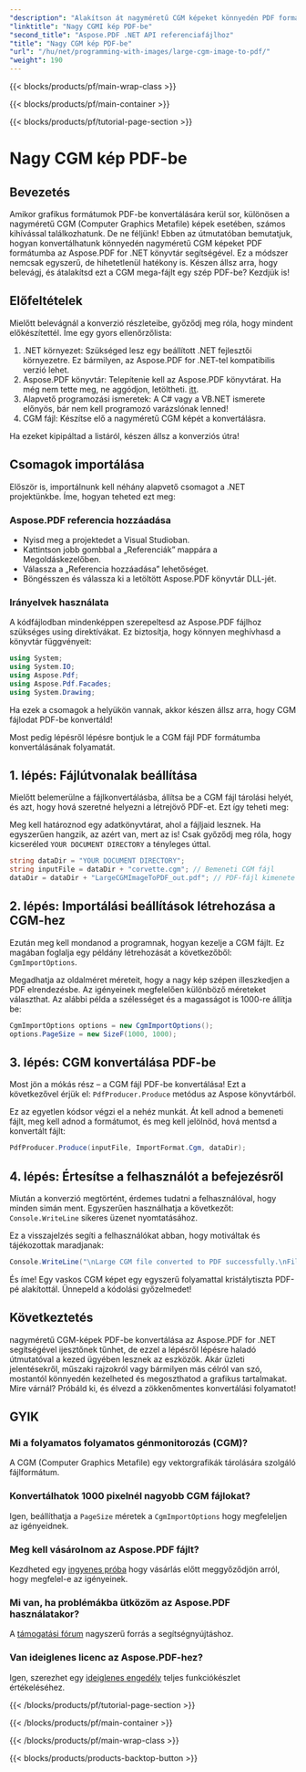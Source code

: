 ```yaml
---
"description": "Alakítson át nagyméretű CGM képeket könnyedén PDF formátumba az Aspose.PDF for .NET segítségével. Kövesse ezt az egyszerű útmutatót a gyors és hatékony konvertálási folyamathoz."
"linktitle": "Nagy CGMI kép PDF-be"
"second_title": "Aspose.PDF .NET API referenciafájlhoz"
"title": "Nagy CGM kép PDF-be"
"url": "/hu/net/programming-with-images/large-cgm-image-to-pdf/"
"weight": 190
---
```


{{< blocks/products/pf/main-wrap-class >}}

{{< blocks/products/pf/main-container >}}

{{< blocks/products/pf/tutorial-page-section >}}

# Nagy CGM kép PDF-be

## Bevezetés

Amikor grafikus formátumok PDF-be konvertálására kerül sor, különösen a nagyméretű CGM (Computer Graphics Metafile) képek esetében, számos kihívással találkozhatunk. De ne féljünk! Ebben az útmutatóban bemutatjuk, hogyan konvertálhatunk könnyedén nagyméretű CGM képeket PDF formátumba az Aspose.PDF for .NET könyvtár segítségével. Ez a módszer nemcsak egyszerű, de hihetetlenül hatékony is. Készen állsz arra, hogy belevágj, és átalakítsd ezt a CGM mega-fájlt egy szép PDF-be? Kezdjük is!

## Előfeltételek

Mielőtt belevágnál a konverzió részleteibe, győződj meg róla, hogy mindent előkészítettél. Íme egy gyors ellenőrzőlista:

1. .NET környezet: Szükséged lesz egy beállított .NET fejlesztői környezetre. Ez bármilyen, az Aspose.PDF for .NET-tel kompatibilis verzió lehet.
2. Aspose.PDF könyvtár: Telepítenie kell az Aspose.PDF könyvtárat. Ha még nem tette meg, ne aggódjon, letöltheti. [itt](https://releases.aspose.com/pdf/net/).
3. Alapvető programozási ismeretek: A C# vagy a VB.NET ismerete előnyös, bár nem kell programozó varázslónak lenned!
4. CGM fájl: Készítse elő a nagyméretű CGM képét a konvertálásra.

Ha ezeket kipipáltad a listáról, készen állsz a konverziós útra!

## Csomagok importálása

Először is, importálnunk kell néhány alapvető csomagot a .NET projektünkbe. Íme, hogyan teheted ezt meg:

### Aspose.PDF referencia hozzáadása

- Nyisd meg a projektedet a Visual Studioban.
- Kattintson jobb gombbal a „Referenciák” mappára a Megoldáskezelőben.
- Válassza a „Referencia hozzáadása” lehetőséget.
- Böngésszen és válassza ki a letöltött Aspose.PDF könyvtár DLL-jét.

### Irányelvek használata

A kódfájlodban mindenképpen szerepeltesd az Aspose.PDF fájlhoz szükséges using direktívákat. Ez biztosítja, hogy könnyen meghívhasd a könyvtár függvényeit:

```csharp
using System;
using System.IO;
using Aspose.Pdf;
using Aspose.Pdf.Facades;
using System.Drawing;
```

Ha ezek a csomagok a helyükön vannak, akkor készen állsz arra, hogy CGM fájlodat PDF-be konvertáld!

Most pedig lépésről lépésre bontjuk le a CGM fájl PDF formátumba konvertálásának folyamatát.

## 1. lépés: Fájlútvonalak beállítása

Mielőtt belemerülne a fájlkonvertálásba, állítsa be a CGM fájl tárolási helyét, és azt, hogy hová szeretné helyezni a létrejövő PDF-et. Ezt így teheti meg:

Meg kell határoznod egy adatkönyvtárat, ahol a fájljaid lesznek. Ha egyszerűen hangzik, az azért van, mert az is! Csak győződj meg róla, hogy kicseréled `YOUR DOCUMENT DIRECTORY` a tényleges úttal.

```csharp
string dataDir = "YOUR DOCUMENT DIRECTORY";
string inputFile = dataDir + "corvette.cgm"; // Bemeneti CGM fájl
dataDir = dataDir + "LargeCGMImageToPDF_out.pdf"; // PDF-fájl kimenete
```

## 2. lépés: Importálási beállítások létrehozása a CGM-hez

Ezután meg kell mondanod a programnak, hogyan kezelje a CGM fájlt. Ez magában foglalja egy példány létrehozását a következőből: `CgmImportOptions`.

Megadhatja az oldalméret méreteit, hogy a nagy kép szépen illeszkedjen a PDF elrendezésbe. Az igényeinek megfelelően különböző méreteket választhat. Az alábbi példa a szélességet és a magasságot is 1000-re állítja be:

```csharp
CgmImportOptions options = new CgmImportOptions();
options.PageSize = new SizeF(1000, 1000);
```

## 3. lépés: CGM konvertálása PDF-be

Most jön a mókás rész – a CGM fájl PDF-be konvertálása! Ezt a következővel érjük el: `PdfProducer.Produce` metódus az Aspose könyvtárból.

Ez az egyetlen kódsor végzi el a nehéz munkát. Át kell adnod a bemeneti fájlt, meg kell adnod a formátumot, és meg kell jelölnöd, hová mentsd a konvertált fájlt:

```csharp
PdfProducer.Produce(inputFile, ImportFormat.Cgm, dataDir);
```

## 4. lépés: Értesítse a felhasználót a befejezésről

Miután a konverzió megtörtént, érdemes tudatni a felhasználóval, hogy minden simán ment. Egyszerűen használhatja a következőt: `Console.WriteLine` sikeres üzenet nyomtatásához.

Ez a visszajelzés segíti a felhasználókat abban, hogy motiváltak és tájékozottak maradjanak:

```csharp
Console.WriteLine("\nLarge CGM file converted to PDF successfully.\nFile saved at " + dataDir);
```

És íme! Egy vaskos CGM képet egy egyszerű folyamattal kristálytiszta PDF-pé alakítottál. Ünnepeld a kódolási győzelmedet!

## Következtetés

nagyméretű CGM-képek PDF-be konvertálása az Aspose.PDF for .NET segítségével ijesztőnek tűnhet, de ezzel a lépésről lépésre haladó útmutatóval a kezed ügyében lesznek az eszközök. Akár üzleti jelentésekről, műszaki rajzokról vagy bármilyen más célról van szó, mostantól könnyedén kezelheted és megoszthatod a grafikus tartalmakat. Mire várnál? Próbáld ki, és élvezd a zökkenőmentes konvertálási folyamatot!

## GYIK

### Mi a folyamatos folyamatos génmonitorozás (CGM)?
A CGM (Computer Graphics Metafile) egy vektorgrafikák tárolására szolgáló fájlformátum.

### Konvertálhatok 1000 pixelnél nagyobb CGM fájlokat?
Igen, beállíthatja a `PageSize` méretek a `CgmImportOptions` hogy megfeleljen az igényeidnek.

### Meg kell vásárolnom az Aspose.PDF fájlt?
Kezdheted egy [ingyenes próba](https://releases.aspose.com/) hogy vásárlás előtt meggyőződjön arról, hogy megfelel-e az igényeinek.

### Mi van, ha problémákba ütközöm az Aspose.PDF használatakor?
A [támogatási fórum](https://forum.aspose.com/c/pdf/10) nagyszerű forrás a segítségnyújtáshoz.

### Van ideiglenes licenc az Aspose.PDF-hez?
Igen, szerezhet egy [ideiglenes engedély](https://purchase.aspose.com/temporary-license/) teljes funkciókészlet értékeléséhez.

{{< /blocks/products/pf/tutorial-page-section >}}

{{< /blocks/products/pf/main-container >}}

{{< /blocks/products/pf/main-wrap-class >}}

{{< blocks/products/products-backtop-button >}}